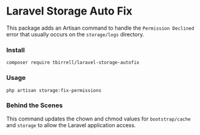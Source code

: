 # Laravel Storage Auto Fix

This package adds an Artisan command to handle the `Permission Declined` error that usually occurs on the `storage/logs` directory.

### Install

`composer require tbirrell/laravel-storage-autofix`

### Usage

`php artisan storage:fix-permissions`

### Behind the Scenes

This command updates the chown and chmod values for `bootstrap/cache` and `storage` to allow the Laravel application access.
